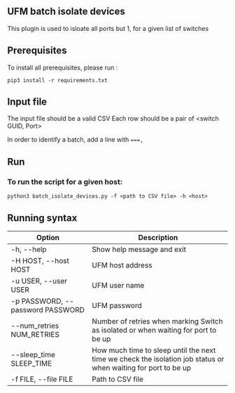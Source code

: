 UFM batch isolate devices
--------------------------------------------------------


This plugin is used to isloate all ports but 1, for a given list of switches


Prerequisites
--------------------------------------------------------

To install all prerequisites, please run :

    pip3 install -r requirements.txt

Input file
--------------------------------------------------------
The input file should be a valid CSV
Each row should be a pair of <switch GUID, Port>

In order to identify a batch, add a line with `===,`

Run
--------------------------------------------------------
###  To run the script for a given host:

    python3 batch_isolate_devices.py -f <path to CSV file> -h <host>


 Running syntax
--------------------------------------------------------

| Option                     | Description                                                                                                     |
|----------------------------|-----------------------------------------------------------------------------------------------------------------|
| -h, --help                 | Show help message and exit                                                                                      |
| -H HOST, --host HOST       | UFM host address                                                                                                |
| -u USER, --user USER       | UFM user name                                                                                                   |
| -p PASSWORD, --password PASSWORD | UFM password                                                                                              |
| --num_retries NUM_RETRIES  | Number of retries when marking Switch as isolated or when waiting for port to be up                             |
| --sleep_time SLEEP_TIME    | How much time to sleep until the next time we check the isolation job status or when waiting for port to be up  |
| -f FILE, --file FILE       | Path to CSV file 
